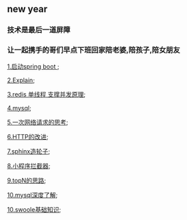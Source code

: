 ## new year

### 技术是最后一道屏障

### 让一起携手的哥们早点下班回家陪老婆,陪孩子,陪女朋友

[1.启动spring boot ](https://github.com/wulimax/blogs/blob/master/1.md);

[2.Explain](https://github.com/wulimax/blogs/blob/master/2.md);

[3.redis 单线程 支撑并发原理](https://github.com/wulimax/blogs/blob/master/3.md);

[4.mysql](https://github.com/wulimax/blogs/blob/master/mysql/README.md);

[5.一次网络请求的思考](https://github.com/wulimax/fs2/blob/master/http/README.md);

[6.HTTP的改进](https://github.com/wulimax/blogs/blob/master/5/README.md);

[7.sphinx造轮子](https://github.com/wulimax/fs2/blob/master/sphinx/README.md);

[8.小程序拦截器](https://github.com/wulimax/fs2/blob/master/wx/intercepto.js);

[9.topN的思路](https://github.com/wulimax/fs2/blob/master/TopN/README.md);

[10.mysql深度了解](https://github.com/wulimax/blogs/blob/master/mysql/mysql.md);

[10.swoole基础知识](https://github.com/wulimax/fs2/blob/master/swoole/READMY.md);
